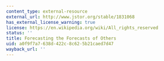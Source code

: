 ```yaml
---
content_type: external-resource
external_url: http://www.jstor.org/stable/1831068
has_external_license_warning: true
license: https://en.wikipedia.org/wiki/All_rights_reserved
status: ''
title: Forecasting the Forecasts of Others
uid: a0f9f7a7-638d-422c-8c62-5b21caed7d47
wayback_url: ''
---
```

